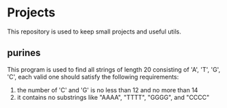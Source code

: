 # Projects

This repository is used to keep small projects and useful utils.

## purines

This program is used to find all strings of length 20 consisting of 'A', 'T', 'G', 'C', each valid one should satisfy the following requirements:

1. the number of 'C' and 'G' is no less than 12 and no more than 14
2. it contains no substrings like "AAAA", "TTTT", "GGGG", and "CCCC"
